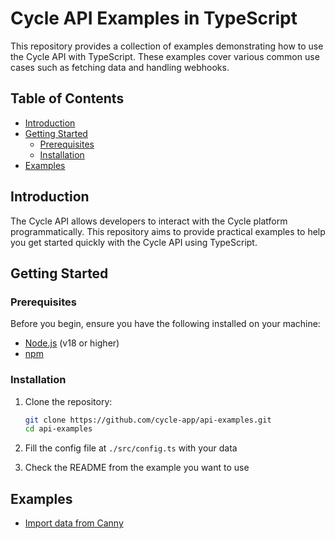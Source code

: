 # Cycle API Examples in TypeScript

This repository provides a collection of examples demonstrating how to use the Cycle API with TypeScript. These examples cover various common use cases such as fetching data and handling webhooks.

## Table of Contents

- [Introduction](#introduction)
- [Getting Started](#getting-started)
  - [Prerequisites](#prerequisites)
  - [Installation](#installation)
- [Examples](#examples)

## Introduction

The Cycle API allows developers to interact with the Cycle platform programmatically. This repository aims to provide practical examples to help you get started quickly with the Cycle API using TypeScript.

## Getting Started

### Prerequisites

Before you begin, ensure you have the following installed on your machine:

- [Node.js](https://nodejs.org/) (v18 or higher)
- [npm](https://www.npmjs.com/)

### Installation

1. Clone the repository:

   ```bash
   git clone https://github.com/cycle-app/api-examples.git
   cd api-examples
   ```

2. Fill the config file at `./src/config.ts` with your data

3. Check the README from the example you want to use

## Examples

- [Import data from Canny](./src/examples/import-canny/README.md)
